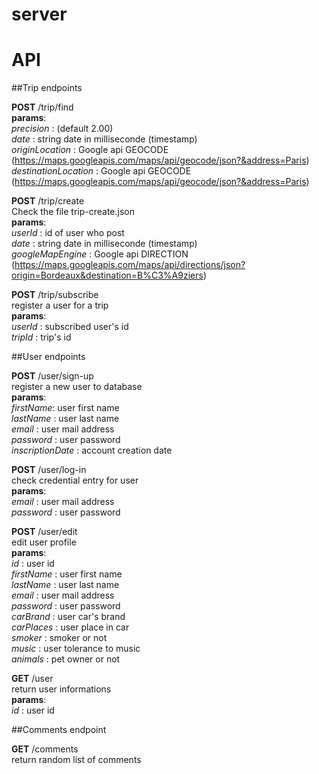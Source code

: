 # server


# API

##Trip endpoints

**POST** /trip/find </br>
**params**: </br>
*precision* : (default 2.00) </br>
*date* : string date in milliseconde (timestamp) </br>
*originLocation* : Google api GEOCODE  (https://maps.googleapis.com/maps/api/geocode/json?&address=Paris) </br>
*destinationLocation* : Google api GEOCODE  (https://maps.googleapis.com/maps/api/geocode/json?&address=Paris) </br>


**POST** /trip/create </br>
Check the file trip-create.json </br>
**params**: </br>
*userId* : id of user who post </br>
*date* : string date in milliseconde (timestamp) </br>
*googleMapEngine* : Google api DIRECTION (https://maps.googleapis.com/maps/api/directions/json?origin=Bordeaux&destination=B%C3%A9ziers) </br>


**POST** /trip/subscribe </br>
register a user for a trip </br>
**params**: </br>
*userId* : subscribed user's id </br>
*tripId* : trip's id </br>


##User endpoints

**POST** /user/sign-up </br>
register a new user to database </br>
**params**: </br>
*firstName*: user first name </br>
*lastName* : user last name </br>
*email* : user mail address </br>
*password* : user password </br>
*inscriptionDate* : account creation date </br>


**POST** /user/log-in </br>
check credential entry for user </br>
**params**: </br>
*email* : user mail address </br>
*password* : user password </br>


**POST** /user/edit </br>
edit user profile </br>
**params**: </br>
*id* : user id </br>
*firstName* : user first name </br>
*lastName* : user last name </br>
*email* : user mail address </br>
*password* : user password </br>
*carBrand* : user car's brand </br>
*carPlaces* : user place in car </br>
*smoker* : smoker or not </br>
*music* : user tolerance to music </br>
*animals* : pet owner or not </br>


**GET** /user </br>
return user informations </br>
**params**: </br>
*id* : user id </br>


##Comments endpoint

**GET** /comments </br>
return random list of comments </br>
